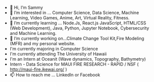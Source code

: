 - 👋 Hi, I’m Sammy
- 👀 I’m interested in ... Computer Science, Data Science, Machine Learning, Video Games, Anime, Art, Virtual Reality, Fitness.
- 🌱 I’m currently learning ... Node.Js, React.js JavaScript, HTML/CSS (Web Development), Java, Python, Jupyter Notebook, Cybersecurity and Machine Learning.
- 💞️ I’m currently working on...Climate Change Tool Kit,Fire Modeling (MFR) and my personal website.
- I'm currently majoring in Computer Science
- I'm currently attending The University of Hawaii
- I'm an Intern at Oceanit (Wave dynamics, Topography, Bathymetry)
- Intern - Data Science for MAUI FIRE RESEARCH - RAPID / NSF ( http://maui-fire.ikewai.org/ )
- 📫 How to reach me ... LinkedIn or Facebook
<!---
SammyCode002/SammyCode002 is a ✨ special ✨ repository because its `README.md` (this file) appears on your GitHub profile.
You can click the Preview link to take a look at your changes.
--->
